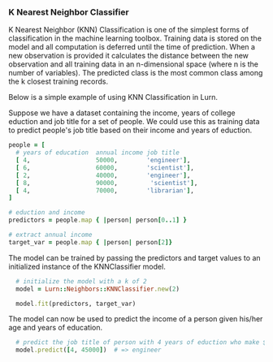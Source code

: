 ### K Nearest Neighbor Classifier
K Nearest Neighbor (KNN) Classification is one of the simplest forms of classification
in the machine learning toolbox. Training data is stored on the model and all
computation is deferred until the time of prediction. When a new observation
is provided it calculates the distance between the new observation and all
training data in an n-dimensional space (where n is the number of variables).
The predicted class is the most common class among the k closest training records.

Below is a simple example of using KNN Classification in Lurn.

Suppose we have a dataset containing the income, years of college eduction and job title
for a set of people. We could use this as training data to predict
people's job title based on their income and years of eduction.

  ```ruby
  people = [
    # years of education  annual income job title
    [ 4,                  50000,        'engineer'],
    [ 6,                  60000,        'scientist'],
    [ 2,                  40000,        'engineer'],
    [ 8,                  90000,         'scientist'],
    [ 4,                  70000,        'librarian'],
  ]

  # eduction and income
  predictors = people.map { |person| person[0..1] }

  # extract annual income
  target_var = people.map { |person| person[2]}
  ```

The model can be trained by passing the predictors and target values to an initialized
instance of the KNNClassifier model.

```ruby
  # initialize the model with a k of 2
  model = Lurn::Neighbors::KNNClassifier.new(2)

  model.fit(predictors, target_var)
```

The model can now be used to predict the income of a person given his/her
age and years of education.

```ruby
  # predict the job title of person with 4 years of eduction who make $45,000
  model.predict([4, 45000])  # => engineer
```
